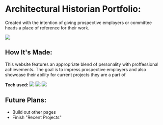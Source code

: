 

# Architectural Historian Portfolio: <a target="_blank" href="" ></a> 
Created with the intention of giving prospective employers or committee heads a place of reference for their work.


<img src=https://user-images.githubusercontent.com/97787737/164890380-7d4ded61-abfa-4f27-bed0-87b835865e78.png>


## How It's Made:
This website features an appropriate blend of personality with proffessional achievements.  The goal is to impress prospective employers and also showcase their ability for current projects they are a part of.

**Tech used:** 
    <img src="https://img.shields.io/static/v1?label=|&message=HTML5&color=23555f&style=plastic&logo=html5"/>
    <img src="https://img.shields.io/static/v1?label=|&message=CSS3&color=285f65&style=plastic&logo=css3"/>
    <img src="https://img.shields.io/static/v1?label=|&message=JAVASCRIPT&color=3c7f5d&style=plastic&logo=javascript"/>


## Future Plans:

- Build out other pages
- Finish "Recent Projects"
